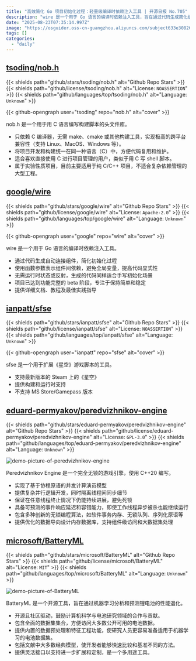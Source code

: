 ```yaml
---
title: "高效简化 Go 项目初始化过程：轻量级编译时依赖注入工具 | 开源日报 No.705"
description: "wire 是一个用于 Go 语言的编译时依赖注入工具，旨在通过代码生成简化组件初始化，使用函数参数表示依赖，避免全局变量，提升代码的显式性。它无需运行时状态或反射，生成的代码适合手动初始化，项目已达到功能完整的 beta 阶段，注重简单性和稳定性，并提供详细的文档和最佳实践。"
date: "2025-08-23T07:35:14.997Z"
image: "https://osguider.oss-cn-guangzhou.aliyuncs.com/subject633e30826a9dd2c7aeb87a2ed3b8b8ef.png"
tags: []
categories:
  - "daily"
---
```


## [tsoding/nob.h](https://github.com/tsoding/nob.h)

{{< shields path="github/stars/tsoding/nob.h" alt="Github Repo Stars" >}} {{< shields path="github/license/tsoding/nob.h" alt="License: `NOASSERTION`" >}} {{< shields path="github/languages/top/tsoding/nob.h" alt="Language: `Unknown`" >}}

{{< github-opengraph user="tsoding" repo="nob.h" alt="cover" >}}

nob.h 是一个用于用 C 语言编写构建脚本的头文件库。

- 只依赖 C 编译器，无需 make、cmake 或其他构建工具，实现极高的跨平台兼容性（支持 Linux、MacOS、Windows 等）。
- 将项目开发和构建统一在同一种语言（C）中，方便代码复用和维护。
- 适合喜欢直接使用 C 进行项目管理的用户，类似于用 C 写 shell 脚本。
- 属于实验性质项目，目前主要适用于纯 C/C++ 项目，不适合复杂依赖管理的大型工程。
  
## [google/wire](https://github.com/google/wire)

{{< shields path="github/stars/google/wire" alt="Github Repo Stars" >}} {{< shields path="github/license/google/wire" alt="License: `Apache-2.0`" >}} {{< shields path="github/languages/top/google/wire" alt="Language: `Unknown`" >}}

{{< github-opengraph user="google" repo="wire" alt="cover" >}}

wire 是一个用于 Go 语言的编译时依赖注入工具。

- 通过代码生成自动连接组件，简化初始化过程
- 使用函数参数表示组件间依赖，避免全局变量，提高代码显式性
- 无需运行时状态或反射，生成的代码同样适合手写初始化场景
- 项目已达到功能完整的 beta 阶段，专注于保持简单和稳定
- 提供详细文档、教程及最佳实践指导
  
## [ianpatt/sfse](https://github.com/ianpatt/sfse)

{{< shields path="github/stars/ianpatt/sfse" alt="Github Repo Stars" >}} {{< shields path="github/license/ianpatt/sfse" alt="License: `NOASSERTION`" >}} {{< shields path="github/languages/top/ianpatt/sfse" alt="Language: `Unknown`" >}}

{{< github-opengraph user="ianpatt" repo="sfse" alt="cover" >}}

sfse 是一个用于扩展《星空》游戏脚本的工具。

- 支持最新版本的 Steam 上的《星空》
- 提供构建和运行时支持
- 不支持 MS Store/Gamepass 版本
  
## [eduard-permyakov/peredvizhnikov-engine](https://github.com/eduard-permyakov/peredvizhnikov-engine)

{{< shields path="github/stars/eduard-permyakov/peredvizhnikov-engine" alt="Github Repo Stars" >}} {{< shields path="github/license/eduard-permyakov/peredvizhnikov-engine" alt="License: `GPL-3.0`" >}} {{< shields path="github/languages/top/eduard-permyakov/peredvizhnikov-engine" alt="Language: `Unknown`" >}}

![demo-picture-of-peredvizhnikov-engine](https://osguider.oss-cn-guangzhou.aliyuncs.com/subject/17e30bac96256453926613ef44f9d746.png)

Peredvizhnikov Engine 是一个完全无锁的游戏引擎，使用 C++20 编写。

- 实现了基于协程原语的并发计算演员模型
- 提供复杂并行逻辑开发，同时隔离线程间同步细节
- 保证在任意线程终止情况下仍能持续进展，避免死锁
- 具备可预测的事件响应延迟和容错能力，即使工作线程异步被杀也能继续运行
- 包含多种创新的无锁编程算法，如软件事务内存、无锁队列、序列化原语等
- 提供优化的数据导向设计内存数据库，支持组件级访问和大数据集处理
  
## [microsoft/BatteryML](https://github.com/microsoft/BatteryML)

{{< shields path="github/stars/microsoft/BatteryML" alt="Github Repo Stars" >}} {{< shields path="github/license/microsoft/BatteryML" alt="License: `MIT`" >}} {{< shields path="github/languages/top/microsoft/BatteryML" alt="Language: `Unknown`" >}}

![demo-picture-of-BatteryML](https://static.osguider.com/subject/github/microsoft/BatteryML/9e424ea29e41f500949c9c6199c2a452.png)

BatteryML 是一个开源工具，旨在通过机器学习分析和预测锂电池的性能退化。

- 开源且社区驱动，鼓励计算机科学与电池研究领域的合作与贡献。
- 包含全面的数据集集合，方便访问大多数公开可用的电池数据。
- 提供内置的数据预处理和特征工程功能，使研究人员更容易准备适用于机器学习的电池数据集。
- 包括文献中大多数经典模型，使开发者能够快速比较和基准不同的方法。
- 提供灵活接口以支持进一步扩展和定制，是一个多用途工具。
  
